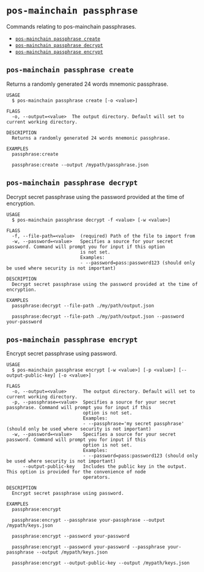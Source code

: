 # `pos-mainchain passphrase`

Commands relating to pos-mainchain passphrases.

- [`pos-mainchain passphrase create`](#pos-mainchain-passphrase-create)
- [`pos-mainchain passphrase decrypt`](#pos-mainchain-passphrase-decrypt)
- [`pos-mainchain passphrase encrypt`](#pos-mainchain-passphrase-encrypt)

## `pos-mainchain passphrase create`

Returns a randomly generated 24 words mnemonic passphrase.

```
USAGE
  $ pos-mainchain passphrase create [-o <value>]

FLAGS
  -o, --output=<value>  The output directory. Default will set to current working directory.

DESCRIPTION
  Returns a randomly generated 24 words mnemonic passphrase.

EXAMPLES
  passphrase:create

  passphrase:create --output /mypath/passphrase.json
```

## `pos-mainchain passphrase decrypt`

Decrypt secret passphrase using the password provided at the time of encryption.

```
USAGE
  $ pos-mainchain passphrase decrypt -f <value> [-w <value>]

FLAGS
  -f, --file-path=<value>  (required) Path of the file to import from
  -w, --password=<value>   Specifies a source for your secret password. Command will prompt you for input if this option
                           is not set.
                           Examples:
                           - --password=pass:password123 (should only be used where security is not important)

DESCRIPTION
  Decrypt secret passphrase using the password provided at the time of encryption.

EXAMPLES
  passphrase:decrypt --file-path ./my/path/output.json

  passphrase:decrypt --file-path ./my/path/output.json --password your-password
```

## `pos-mainchain passphrase encrypt`

Encrypt secret passphrase using password.

```
USAGE
  $ pos-mainchain passphrase encrypt [-w <value>] [-p <value>] [--output-public-key] [-o <value>]

FLAGS
  -o, --output=<value>      The output directory. Default will set to current working directory.
  -p, --passphrase=<value>  Specifies a source for your secret passphrase. Command will prompt you for input if this
                            option is not set.
                            Examples:
                            - --passphrase='my secret passphrase' (should only be used where security is not important)
  -w, --password=<value>    Specifies a source for your secret password. Command will prompt you for input if this
                            option is not set.
                            Examples:
                            - --password=pass:password123 (should only be used where security is not important)
      --output-public-key   Includes the public key in the output. This option is provided for the convenience of node
                            operators.

DESCRIPTION
  Encrypt secret passphrase using password.

EXAMPLES
  passphrase:encrypt

  passphrase:encrypt --passphrase your-passphrase --output /mypath/keys.json

  passphrase:encrypt --password your-password

  passphrase:encrypt --password your-password --passphrase your-passphrase --output /mypath/keys.json

  passphrase:encrypt --output-public-key --output /mypath/keys.json
```
